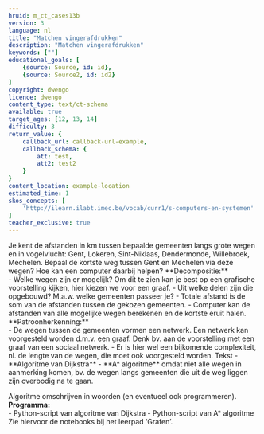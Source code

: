```yaml
---
hruid: m_ct_cases13b
version: 3
language: nl
title: "Matchen vingerafdrukken"
description: "Matchen vingerafdrukken"
keywords: [""]
educational_goals: [
    {source: Source, id: id}, 
    {source: Source2, id: id2}
]
copyright: dwengo
licence: dwengo
content_type: text/ct-schema
available: true
target_ages: [12, 13, 14]
difficulty: 3
return_value: {
    callback_url: callback-url-example,
    callback_schema: {
        att: test,
        att2: test2
    }
}
content_location: example-location
estimated_time: 1
skos_concepts: [
    'http://ilearn.ilabt.imec.be/vocab/curr1/s-computers-en-systemen'
]
teacher_exclusive: true
---
```


<context>
Je kent de afstanden in km tussen bepaalde gemeenten langs grote wegen en in vogelvlucht: Gent, Lokeren, Sint-Niklaas, Dendermonde, Willebroek, Mechelen. Bepaal de kortste weg tussen Gent en Mechelen via deze wegen? Hoe kan een computer daarbij helpen?  
</context>
<decomposition>
**Decompositie:**<br>
- Welke wegen zijn er mogelijk? Om dit te zien kan je best op een grafische voorstelling kijken, hier kiezen we voor een graaf.
- Uit welke delen zijn die opgebouwd? M.a.w. welke gemeenten passeer je?
- Totale afstand is de som van de afstanden tussen de gekozen gemeenten.
- Computer kan de afstanden van alle mogelijke wegen berekenen en de kortste eruit halen. 
</decomposition>
<patternRecognition>
**Patroonherkenning:**<br>
    - De wegen tussen de gemeenten vormen een netwerk. Een netwerk kan voorgesteld worden d.m.v. een graaf. Denk bv. aan de voorstelling met een graaf van een sociaal netwerk. 
    - Er is hier wel een bijkomende complexiteit, nl. de lengte van de wegen, die moet ook voorgesteld worden.  
</patternRecognition>
<abstraction>
Tekst
</abstraction>
<algorithms>
    - **Algoritme van Dijkstra** 
    - **A* algoritme** omdat niet alle wegen in aanmerking komen, bv. de wegen langs gemeenten die uit de weg liggen zijn overbodig na te gaan.
    
Algoritme omschrijven in woorden (en eventueel ook programmeren).  
</algorithms>
<implementation>
**Programma:**<br>
    - Python-script van algoritme van Dijkstra
    - Python-script van A* algoritme 
Zie hiervoor de notebooks bij het leerpad ‘Grafen’.
</implementation>
